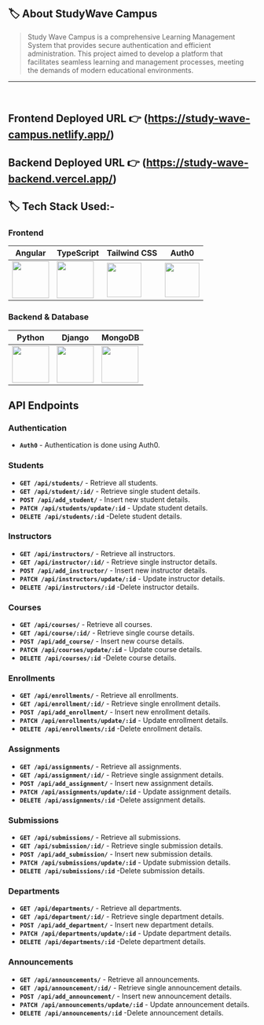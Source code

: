 ## 🏷️ About StudyWave Campus

> Study Wave Campus is a comprehensive Learning Management System that provides secure authentication and efficient administration. This project aimed to develop a platform that facilitates seamless learning and management processes, meeting the demands of modern educational environments.
---

<br/>

## **Frontend Deployed URL** 👉 (https://study-wave-campus.netlify.app/)

## **Backend Deployed URL** 👉 (https://study-wave-backend.vercel.app/)

## 🏷️ Tech Stack Used:-

### Frontend

| Angular                                                                                                                                                                                                                                                                                                                                                      | TypeScript                                                                                                                    | Tailwind CSS                                                                                                                  | Auth0                                                                                                                         |
| ------------------------------------------------------------------------------------------------------------------------------ | ------------------------------------------------------------------------------------------------------------------------------ | ------------------------------------------------------------------------------------------------------------------------------ | ------------------------------------------------------------------------------------------------------------------------------ |
| <img width="75px" src="https://cdn.freebiesupply.com/logos/large/2x/angular-icon-logo-png-transparent.png">  | <img width="75px" src="https://img.icons8.com/fluency/452/typescript--v2.png">  | <img width="70px" src="https://cdn.icon-icons.com/icons2/2107/PNG/512/file_type_tailwind_icon_130128.png"> | <img width="70px" src="https://cdn.icon-icons.com/icons2/2699/PNG/128/auth_logo_icon_169534.png"> |


### Backend & Database

| Python                                                                                                                                                                                                                                                                                                                                                      | Django                                                                                                                            | MongoDB                                                                                                                            |
| ------------------------------------------------------------------------------------------------------------------------------ | ------------------------------------------------------------------------------------------------------------------------------ | ------------------------------------------------------------------------------------------------------------------------------ |
| <img width="75px" src="https://th.bing.com/th/id/R.a81ec894994b107448ec84f07feb0b6f?rik=AGEVK6UyAjUuPQ&riu=http%3a%2f%2fclipart-library.com%2fimages_k%2fpython-logo-transparent%2fpython-logo-transparent-9.png&ehk=CDexlAZjyQXRqtsTUdrBS2HDF%2fTK%2fcsRifoPtWrK2Es%3d&risl=&pid=ImgRaw&r=0">  | <img width="75px" src="https://juststickers.in/wp-content/uploads/2019/07/django-shapecut.png"> | <img width="75px" src="https://img.icons8.com/external-tal-revivo-shadow-tal-revivo/256/external-mongodb-a-cross-platform-document-oriented-database-program-logo-shadow-tal-revivo.png"> |


## **API Endpoints**

### **Authentication**

- **`Auth0`** - Authentication is done using Auth0.

### **Students**

- **`GET /api/students/`** - Retrieve all students.
- **`GET /api/student/:id/`** - Retrieve single student details.
- **`POST /api/add_student/`** - Insert new student details.
- **`PATCH /api/students/update/:id`** - Update student details.
- **`DELETE /api/students/:id`** -Delete student details.

### **Instructors**

- **`GET /api/instructors/`** - Retrieve all instructors.
- **`GET /api/instructor/:id/`** - Retrieve single instructor details.
- **`POST /api/add_instructor/`** - Insert new instructor details.
- **`PATCH /api/instructors/update/:id`** - Update instructor details.
- **`DELETE /api/instructors/:id`** -Delete instructor details.

### **Courses**

- **`GET /api/courses/`** - Retrieve all courses.
- **`GET /api/course/:id/`** - Retrieve single course details.
- **`POST /api/add_course/`** - Insert new course details.
- **`PATCH /api/courses/update/:id`** - Update course details.
- **`DELETE /api/courses/:id`** -Delete course details.

### **Enrollments**

- **`GET /api/enrollments/`** - Retrieve all enrollments.
- **`GET /api/enrollment/:id/`** - Retrieve single enrollment details.
- **`POST /api/add_enrollment/`** - Insert new enrollment details.
- **`PATCH /api/enrollments/update/:id`** - Update enrollment details.
- **`DELETE /api/enrollments/:id`** -Delete enrollment details.

### **Assignments**

- **`GET /api/assignments/`** - Retrieve all assignments.
- **`GET /api/assignment/:id/`** - Retrieve single assignment details.
- **`POST /api/add_assignment/`** - Insert new assignment details.
- **`PATCH /api/assignments/update/:id`** - Update assignment details.
- **`DELETE /api/assignments/:id`** -Delete assignment details.

### **Submissions**

- **`GET /api/submissions/`** - Retrieve all submissions.
- **`GET /api/submission/:id/`** - Retrieve single submission details.
- **`POST /api/add_submission/`** - Insert new submission details.
- **`PATCH /api/submissions/update/:id`** - Update submission details.
- **`DELETE /api/submissions/:id`** -Delete submission details.

### **Departments**

- **`GET /api/departments/`** - Retrieve all departments.
- **`GET /api/department/:id/`** - Retrieve single department details.
- **`POST /api/add_department/`** - Insert new department details.
- **`PATCH /api/departments/update/:id`** - Update department details.
- **`DELETE /api/departments/:id`** -Delete department details.

### **Announcements**

- **`GET /api/announcements/`** - Retrieve all announcements.
- **`GET /api/announcement/:id/`** - Retrieve single announcement details.
- **`POST /api/add_announcement/`** - Insert new announcement details.
- **`PATCH /api/announcements/update/:id`** - Update announcement details.
- **`DELETE /api/announcements/:id`** -Delete announcement details.
